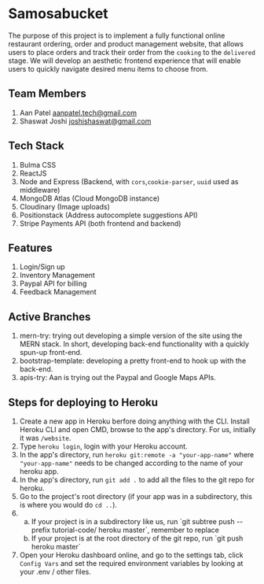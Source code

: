 # Samosabucket

The purpose of this project is to implement a fully functional online restaurant ordering, order and product management website, that allows users to place orders and track their order from the `cooking` to the `delivered` stage. We will develop an aesthetic frontend experience that will enable users to quickly navigate desired menu items to choose from.

## Team Members

1. Aan Patel <aanpatel.tech@gmail.com>
2. Shaswat Joshi <joshishaswat@gmail.com>

## Tech Stack

1. Bulma CSS
2. ReactJS
3. Node and Express (Backend, with `cors`,`cookie-parser`, `uuid` used as middleware)
4. MongoDB Atlas (Cloud MongoDB instance)
5. Cloudinary (Image uploads)
6. Positionstack (Address autocomplete suggestions API)
7. Stripe Payments API (both frontend and backend)

## Features

1. Login/Sign up
2. Inventory Management
3. Paypal API for billing
4. Feedback Management

## Active Branches

1. mern-try: trying out developing a simple version of the site using the MERN stack. In short, developing back-end functionality with a quickly spun-up front-end.
2. bootstrap-template: developing a pretty front-end to hook up with the back-end.
3. apis-try: Aan is trying out the Paypal and Google Maps APIs.

## Steps for deploying to Heroku

1. Create a new app in Heroku berfore doing anything with the CLI. Install Heroku CLI and open CMD, browse to the app's directory. For us, initially it was `/website`.
2. Type `heroku login`, login with your Heroku account.
3. In the app's directory, run `heroku git:remote -a "your-app-name"` where `"your-app-name"` needs to be changed according to the name of your heroku app.
4. In the app's directory, run `git add .` to add all the files to the git repo for heroku.
5. Go to the project's root directory (if your app was in a subdirectory, this is where you would do `cd ..`).
6. <ol type="a"><li>If your project is in a subdirectory like us, run `git subtree push --prefix tutorial-code/ heroku master`, remember to replace</li><li>If your project is at the root directory of the git repo, run `git push heroku master`</li></ol>
7. Open your Heroku dashboard online, and go to the settings tab, click `Config Vars` and set the required environment variables by looking at your .env / other files.
